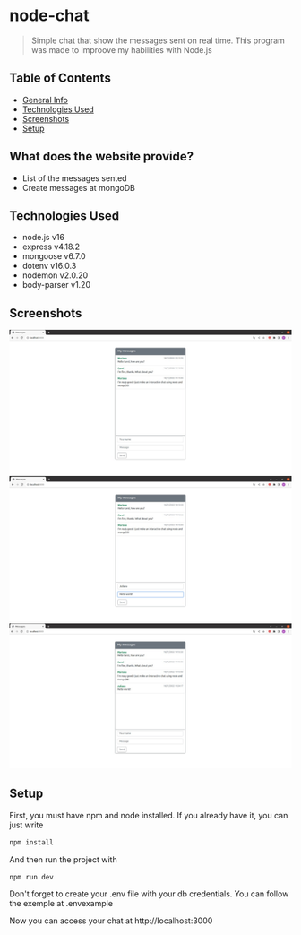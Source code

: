 # node-chat
> Simple chat that show the messages sent on real time. This program was made to improove my habilities with Node.js

## Table of Contents
* [General Info](#general-information)
* [Technologies Used](#technologies-used)
* [Screenshots](#screenshots)
* [Setup](#setup)

## What does the website provide?
- List of the messages sented
- Create messages at mongoDB

## Technologies Used
- node.js v16
- express v4.18.2
- mongoose v6.7.0
- dotenv v16.0.3
- nodemon v2.0.20
- body-parser v1.20 

## Screenshots
![first_list](./img/image1.jpeg)
![writing](./img/image2.jpeg)
![sent](./img/image3.jpeg)

## Setup
First, you must have npm and node installed. If you already have it, you can just write

```bash
npm install
```
And then run the project with

```bash
npm run dev
```

Don't forget to create your .env file with your db credentials. You can follow the exemple at .envexample

Now you can access your chat at http://localhost:3000
